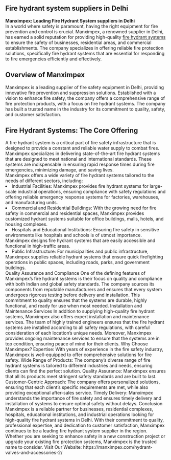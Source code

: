 <h2> Fire hydrant system suppliers in Delhi</h2>
<b>Manximpex: Leading Fire Hydrant System suppliers in Delhi</b><br>
In a world where safety is paramount, having the right equipment for fire prevention and control is crucial. Manximpex, a renowned supplier in Delhi, has earned a solid reputation for providing high-quality <a href="https://manximpex.com/hydrant-valves-and-accessories-2/" title="fire hydrant system suppliers in Delhi" alt"fire hydrant system suppliers in Delhi" >fire hydrant systems</a> to ensure the safety of businesses, residential areas, and commercial establishments. The company specializes in offering reliable fire protection solutions, specifically fire hydrant systems that are essential for responding to fire emergencies efficiently and effectively.<br>
<h2>Overview of Manximpex</h2>
Manximpex is a leading supplier of fire safety equipment in Delhi, providing innovative fire prevention and suppression solutions. Established with a vision to enhance fire safety, the company offers a comprehensive range of fire protection products, with a focus on fire hydrant systems. The company has built a trusted name in the industry for its commitment to quality, safety, and customer satisfaction.<br>
<h2>Fire Hydrant Systems: The Core Offering</h2>
A fire hydrant system is a critical part of fire safety infrastructure that is designed to provide a constant and reliable water supply to combat fires. Manximpex specializes in delivering state-of-the-art fire hydrant systems that are designed to meet national and international standards. These systems are indispensable in ensuring rapid response times during fire emergencies, minimizing damage, and saving lives.<br>
Manximpex offers a wide variety of fire hydrant systems tailored to the needs of different sectors, including:<br>
<li>Industrial Facilities: Manximpex provides fire hydrant systems for large-scale industrial operations, ensuring compliance with safety regulations and offering reliable emergency response systems for factories, warehouses, and manufacturing units.</li>
<li>Commercial and Residential Buildings: With the growing need for fire safety in commercial and residential spaces, Manximpex provides customized hydrant systems suitable for office buildings, malls, hotels, and housing complexes.</li>
<li>Hospitals and Educational Institutions: Ensuring fire safety in sensitive environments like hospitals and schools is of utmost importance. Manximpex designs fire hydrant systems that are easily accessible and functional in high-traffic areas.</li>
<li>Public Infrastructure: For municipalities and public infrastructure, Manximpex supplies reliable hydrant systems that ensure quick firefighting operations in public spaces, including roads, parks, and government buildings.</li>
Quality Assurance and Compliance
One of the defining features of Manximpex’s fire hydrant systems is their focus on quality and compliance with both Indian and global safety standards. The company sources its components from reputable manufacturers and ensures that every system undergoes rigorous testing before delivery and installation. This commitment to quality ensures that the systems are durable, highly functional, and ready for use when most needed.
Installation and Maintenance Services
In addition to supplying high-quality fire hydrant systems, Manximpex also offers expert installation and maintenance services. The team of highly trained engineers ensures that the fire hydrant systems are installed according to all safety regulations, with careful consideration of each location’s unique needs. Moreover, Manximpex provides ongoing maintenance services to ensure that the systems are in top condition, ensuring peace of mind for their clients.
Why Choose Manximpex?
Expertise: With years of experience in the fire safety industry, Manximpex is well-equipped to offer comprehensive solutions for fire safety.
Wide Range of Products: The company’s diverse range of fire hydrant systems is tailored to different industries and needs, ensuring clients can find the perfect solution.
Quality Assurance: Manximpex ensures that all its products meet stringent safety standards and are built to last.
Customer-Centric Approach: The company offers personalized solutions, ensuring that each client’s specific requirements are met, while also providing exceptional after-sales service.
Timely Delivery: Manximpex understands the importance of fire safety and ensures timely delivery and installation of systems to ensure optimal safety without delays.
Conclusion
Manximpex is a reliable partner for businesses, residential complexes, hospitals, educational institutions, and industrial operations looking for high-quality fire hydrant systems in Delhi. With their commitment to quality, professional expertise, and dedication to customer satisfaction, Manximpex continues to be a leading fire hydrant system supplier in the region. Whether you are seeking to enhance safety in a new construction project or upgrade your existing fire protection systems, Manximpex is the trusted name to consider.
Visit Our Website: https://manximpex.com/hydrant-valves-and-accessories-2/ 
